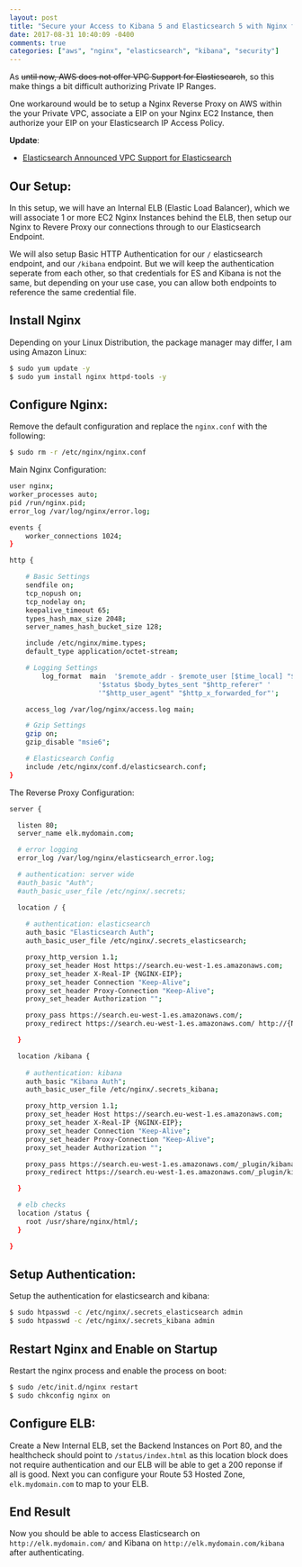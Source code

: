 ```yaml
---
layout: post
title: "Secure your Access to Kibana 5 and Elasticsearch 5 with Nginx for AWS"
date: 2017-08-31 10:40:09 -0400
comments: true
categories: ["aws", "nginx", "elasticsearch", "kibana", "security"] 
---
```


As ~~until now, AWS does not offer VPC Support for Elasticsearch~~, so this make things a bit difficult authorizing Private IP Ranges.

One workaround would be to setup a Nginx Reverse Proxy on AWS within the your Private VPC, associate a EIP on your Nginx EC2 Instance, then authorize your EIP on your Elasticsearch IP Access Policy.

**Update**:

- [Elasticsearch Announced VPC Support for Elasticsearch](https://docs.aws.amazon.com/elasticsearch-service/latest/developerguide/es-vpc.html)

## Our Setup:

In this setup, we will have an Internal ELB (Elastic Load Balancer), which we will associate 1 or more EC2 Nginx Instances behind the ELB, then setup our Nginx to Revere Proxy our connections through to our Elasticsearch Endpoint.

We will also setup Basic HTTP Authentication for our `/` elasticsearch endpoint, and our `/kibana` endpoint. But we will keep the authentication seperate from each other, so that credentials for ES and Kibana is not the same, but depending on your use case, you can allow both endpoints to reference the same credential file.

## Install Nginx

Depending on your Linux Distribution, the package manager may differ, I am using Amazon Linux:

```bash Install Nginx
$ sudo yum update -y
$ sudo yum install nginx httpd-tools -y
```

## Configure Nginx:

Remove the default configuration and replace the `nginx.conf` with the following:

```bash Remove Default Nginx Config
$ sudo rm -r /etc/nginx/nginx.conf
```

Main Nginx Configuration:

```bash /etc/nginx/nginx.conf
user nginx;
worker_processes auto;
pid /run/nginx.pid;
error_log /var/log/nginx/error.log;

events {
	worker_connections 1024;
}

http {

	# Basic Settings
	sendfile on;
	tcp_nopush on;
	tcp_nodelay on;
	keepalive_timeout 65;
	types_hash_max_size 2048;
	server_names_hash_bucket_size 128;

	include /etc/nginx/mime.types;
	default_type application/octet-stream;

	# Logging Settings
        log_format  main  '$remote_addr - $remote_user [$time_local] "$request" '
                      '$status $body_bytes_sent "$http_referer" '
                      '"$http_user_agent" "$http_x_forwarded_for"';

	access_log /var/log/nginx/access.log main;

	# Gzip Settings
	gzip on;
	gzip_disable "msie6";

	# Elasticsearch Config
	include /etc/nginx/conf.d/elasticsearch.conf;
}
```

The Reverse Proxy Configuration:

```bash /etc/nginx/conf.d/elasticsearch.conf
server {

  listen 80;
  server_name elk.mydomain.com;

  # error logging
  error_log /var/log/nginx/elasticsearch_error.log;

  # authentication: server wide
  #auth_basic "Auth";
  #auth_basic_user_file /etc/nginx/.secrets;

  location / {
 
    # authentication: elasticsearch
    auth_basic "Elasticsearch Auth";
    auth_basic_user_file /etc/nginx/.secrets_elasticsearch;

    proxy_http_version 1.1;
    proxy_set_header Host https://search.eu-west-1.es.amazonaws.com;
    proxy_set_header X-Real-IP {NGINX-EIP};
    proxy_set_header Connection "Keep-Alive";
    proxy_set_header Proxy-Connection "Keep-Alive";
    proxy_set_header Authorization "";

    proxy_pass https://search.eu-west-1.es.amazonaws.com/;
    proxy_redirect https://search.eu-west-1.es.amazonaws.com/ http://{NGINX-EIP}/;

  }

  location /kibana {
 
    # authentication: kibana
    auth_basic "Kibana Auth";
    auth_basic_user_file /etc/nginx/.secrets_kibana;

    proxy_http_version 1.1;
    proxy_set_header Host https://search.eu-west-1.es.amazonaws.com;
    proxy_set_header X-Real-IP {NGINX-EIP};
    proxy_set_header Connection "Keep-Alive";
    proxy_set_header Proxy-Connection "Keep-Alive";
    proxy_set_header Authorization "";

    proxy_pass https://search.eu-west-1.es.amazonaws.com/_plugin/kibana/;
    proxy_redirect https://search.eu-west-1.es.amazonaws.com/_plugin/kibana/ http://{NGINX_EIP}/kibana/;

  }

  # elb checks
  location /status {
    root /usr/share/nginx/html/;
  }

}
```

## Setup Authentication:

Setup the authentication for elasticsearch and kibana:

```bash Create Auth for Kibana and Elasticsearch
$ sudo htpasswd -c /etc/nginx/.secrets_elasticsearch admin
$ sudo htpasswd -c /etc/nginx/.secrets_kibana admin
```

## Restart Nginx and Enable on Startup

Restart the nginx process and enable the process on boot:

```bash Restart Nginx
$ sudo /etc/init.d/nginx restart
$ sudo chkconfig nginx on
```

## Configure ELB:

Create a New Internal ELB, set the Backend Instances on Port 80, and the healthcheck should point to `/status/index.html` as this location block does not require authentication and our ELB will be able to get a 200 reponse if all is good. 
Next you can configure your Route 53 Hosted Zone, `elk.mydomain.com` to map to your ELB.

## End Result

Now you should be able to access Elasticsearch on `http://elk.mydomain.com/` and Kibana on `http://elk.mydomain.com/kibana` after authenticating.

<p>
<script type='text/javascript' src='https://ko-fi.com/widgets/widget_2.js'></script><script type='text/javascript'>kofiwidget2.init('Buy Me a Coffee', '#46b798', 'A6423ZIQ');kofiwidget2.draw();</script> 
